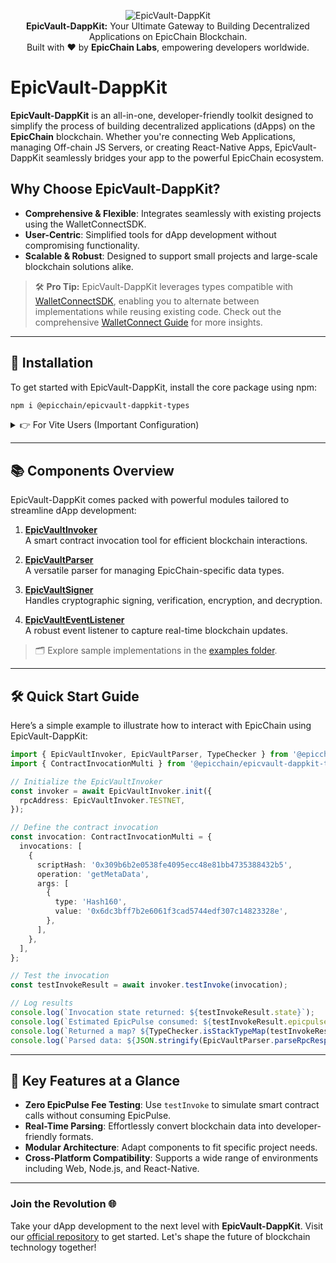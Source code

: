 <p align="center">
  <img src="https://via.placeholder.com/800x150?text=EpicVault+DappKit" alt="EpicVault-DappKit"/>
  <br/>
  <b>EpicVault-DappKit:</b> Your Ultimate Gateway to Building Decentralized Applications on EpicChain Blockchain.
  <br/>
  Built with ❤ by <b>EpicChain Labs</b>, empowering developers worldwide.
</p>

# EpicVault-DappKit

**EpicVault-DappKit** is an all-in-one, developer-friendly toolkit designed to simplify the process of building decentralized applications (dApps) on the **EpicChain** blockchain. Whether you're connecting Web Applications, managing Off-chain JS Servers, or creating React-Native Apps, EpicVault-DappKit seamlessly bridges your app to the powerful EpicChain ecosystem.

## Why Choose EpicVault-DappKit?
- **Comprehensive & Flexible**: Integrates seamlessly with existing projects using the WalletConnectSDK.
- **User-Centric**: Simplified tools for dApp development without compromising functionality.
- **Scalable & Robust**: Designed to support small projects and large-scale blockchain solutions alike.

> 🛠 **Pro Tip:** EpicVault-DappKit leverages types compatible with [WalletConnectSDK](https://github.com/epicchainlabs/epicchain-wallet-connect), enabling you to alternate between implementations while reusing existing code. Check out the comprehensive [WalletConnect Guide](/packages/EpicVault-dappkit/WALLET-CONNECT.md) for more insights.

---

## 🚀 Installation
To get started with EpicVault-DappKit, install the core package using npm:

```sh
npm i @epicchain/epicvault-dappkit-types
```

<details>
<summary>👉 For Vite Users (Important Configuration)</summary>

To ensure compatibility with Vite, update your `vite.config.ts` file with the following snippet:

```ts
import { defineConfig } from 'vite';

export default defineConfig({
  // Custom configuration
  define: {
    global: 'globalThis',
    process: {
      version: 'globalThis',
    },
  },
});
```
</details>

---

## 📚 Components Overview
EpicVault-DappKit comes packed with powerful modules tailored to streamline dApp development:

1. **[EpicVaultInvoker](https://github.com/epicchainlabs/epicvault-dappkit-core/blob/main/packages/EpicVault-dappkit/EpicVault-INVOKER.md)**  
   A smart contract invocation tool for efficient blockchain interactions.

2. **[EpicVaultParser](https://github.com/epicchainlabs/epicvault-dappkit-core/blob/main/packages/EpicVault-dappkit/EpicVault-PARSER.md)**  
   A versatile parser for managing EpicChain-specific data types.

3. **[EpicVaultSigner](https://github.com/epicchainlabs/epicvault-dappkit-core/blob/main/packages/EpicVault-dappkit/EpicVault-SIGNER.md)**  
   Handles cryptographic signing, verification, encryption, and decryption.

4. **[EpicVaultEventListener](https://github.com/epicchainlabs/epicvault-dappkit-core/blob/main/packages/EpicVault-dappkit/EpicVault-EVENT-LISTENER.md)**  
   A robust event listener to capture real-time blockchain updates.

> 🗂 Explore sample implementations in the [examples folder](https://github.com/epicchainlabs/epicvault-dappkit-core/blob/main/packages/EpicVault-dappkit/examples).

---

## 🛠 Quick Start Guide
Here’s a simple example to illustrate how to interact with EpicChain using EpicVault-DappKit:

```ts
import { EpicVaultInvoker, EpicVaultParser, TypeChecker } from '@epicchain/epicvault-dappkit';
import { ContractInvocationMulti } from '@epicchain/epicvault-dappkit-types';

// Initialize the EpicVaultInvoker
const invoker = await EpicVaultInvoker.init({
  rpcAddress: EpicVaultInvoker.TESTNET,
});

// Define the contract invocation
const invocation: ContractInvocationMulti = {
  invocations: [
    {
      scriptHash: '0x309b6b2e0538fe4095ecc48e81bb4735388432b5',
      operation: 'getMetaData',
      args: [
        {
          type: 'Hash160',
          value: '0x6dc3bff7b2e6061f3cad5744edf307c14823328e',
        },
      ],
    },
  ],
};

// Test the invocation
const testInvokeResult = await invoker.testInvoke(invocation);

// Log results
console.log(`Invocation state returned: ${testInvokeResult.state}`);
console.log(`Estimated EpicPulse consumed: ${testInvokeResult.epicpulseconsumed} EpicPulse`);
console.log(`Returned a map? ${TypeChecker.isStackTypeMap(testInvokeResult.stack[0])}`);
console.log(`Parsed data: ${JSON.stringify(EpicVaultParser.parseRpcResponse(testInvokeResult.stack[0]), null, 2)}`);
```

---

## 🌟 Key Features at a Glance
- **Zero EpicPulse Fee Testing**: Use `testInvoke` to simulate smart contract calls without consuming EpicPulse.
- **Real-Time Parsing**: Effortlessly convert blockchain data into developer-friendly formats.
- **Modular Architecture**: Adapt components to fit specific project needs.
- **Cross-Platform Compatibility**: Supports a wide range of environments including Web, Node.js, and React-Native.

---

### Join the Revolution 🌐  
Take your dApp development to the next level with **EpicVault-DappKit**. Visit our [official repository](https://github.com/epicchainlabs/epicvault-dappkit-core) to get started. Let's shape the future of blockchain technology together!